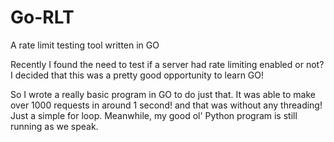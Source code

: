 # Go-RLT
A rate limit testing tool written in GO

Recently I found the need to test if a server had rate limiting enabled or not? I decided that this was a pretty good opportunity to learn GO! 

So I wrote a really basic program in GO to do just that. It was able to make over 1000 requests in around 1 second! and that was without any threading! Just a simple for loop. Meanwhile, my good ol' Python program is still running as we speak. 
